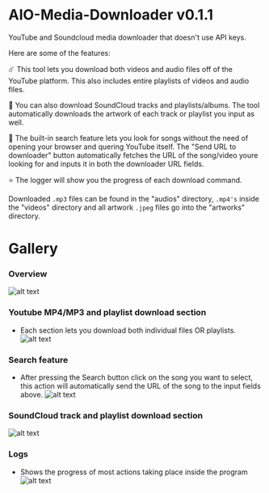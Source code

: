 # AIO-Media-Downloader v0.1.1

YouTube and Soundcloud media downloader that doesn't use API keys.

Here are some of the features:

☄️ This tool lets you download both videos and audio files off of the YouTube platform. This also includes entire playlists of videos and audio files.

🌙 You can also download SoundCloud tracks and playlists/albums. The tool automatically downloads the artwork of each track or playlist you input as well.

🌚 The built-in search feature lets you look for songs without the need of opening your browser and quering YouTube itself. The "Send URL to downloader" button automatically fetches the URL of the song/video youre looking for and inputs it in both the downloader URL fields.

⭐ The logger will show you the progress of each download command.

Downloaded ```.mp3``` files can be found in the "audios" directory, ```.mp4's``` inside the "videos" directory and all artwork ```.jpeg``` files go into the "artworks" directory.

# Gallery

### Overview
![alt text](https://i.imgur.com/L0cGwwi.png)

### Youtube MP4/MP3 and playlist download section
- Each section lets you download both individual files OR playlists.
![alt text](https://i.imgur.com/C6969Nl.png)

### Search feature 
- After pressing the Search button click on the song you want to select, this action will automatically send the URL of the song to the input fields above.
![alt text](https://i.imgur.com/ZnargMY.png)

### SoundCloud track and playlist download section 
![alt text](https://i.imgur.com/WiyjKot.png)

### Logs 
- Shows the progress of most actions taking place inside the program
![alt text](https://i.imgur.com/rhKyUR5.png)

